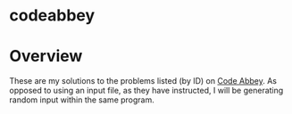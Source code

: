 # codeabbey

# Overview

These are my solutions to the problems listed (by ID) on [Code Abbey](http://www.codeabbey.com/index/task_list). As opposed to using an input file, as they have instructed, I will be generating random input within the same program.

